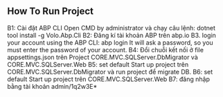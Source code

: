 ﻿## How To Run Project
B1: Cài đặt ABP CLI
Open CMD by administrator và chạy câu lệnh: dotnet tool install -g Volo.Abp.Cli
B2: Đăng kí tài khoản ABP trên abp.io
B3.  login your account using the ABP CLI:
abp login <username>
It will ask a password, so you must enter the password of your account.
B4: Đổi chuỗi kết nối ở file appsettings.json trên Project CORE.MVC.SQLServer.DbMigrator và CORE.MVC.SQLServer.Web
B5: set default Start up project trên CORE.MVC.SQLServer.DbMigrator và run project để migrate DB.
B6: set default Start up project trên CORE.MVC.SQLServer.Web
B7: đăng nhập bằng tài khoản admin/1q2w3E*
